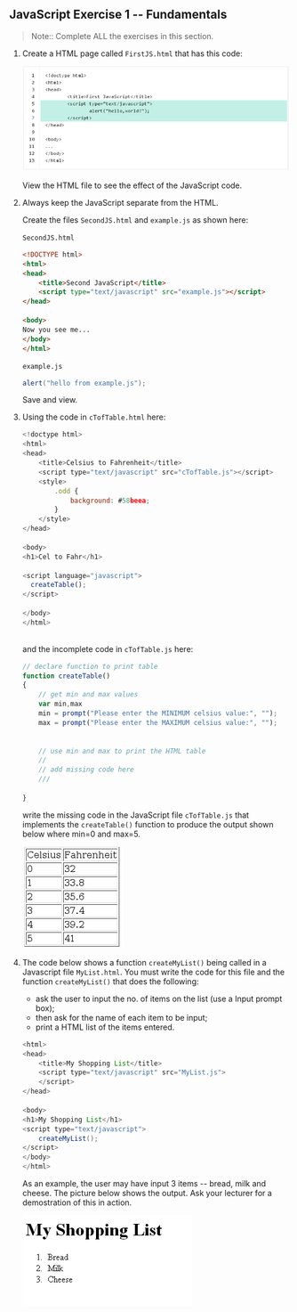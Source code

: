 JavaScript Exercise 1 -- Fundamentals
-------------------------------------
		
> Note:: Complete ALL the exercises in this section.


1.	Create a HTML page called ``FirstJS.html`` that has this code:	
	
	![alt text](../images/FirstJS_html.png "")
		
	View the HTML file to see the effect of the JavaScript code.



1.	Always keep the JavaScript separate from the HTML.

	Create the files ``SecondJS.html`` and ``example.js`` as shown here:
	
	``SecondJS.html``
	```html
	<!DOCTYPE html>
	<html>
	<head>
		<title>Second JavaScript</title>
		<script type="text/javascript" src="example.js"></script>
	</head>

	<body>
	Now you see me...
	</body>
	</html>
	
	```

	``example.js``
	```java
	alert("hello from example.js");
	
	```
		
	Save and view.

	

1.	Using the code in ``cTofTable.html`` here:

	```javascript
	<!doctype html>
	<html>
	<head>
		<title>Celsius to Fahrenheit</title>
		<script type="text/javascript" src="cTofTable.js"></script>
		<style>
			.odd {
				background: #58beea;
			}
		</style>
	</head>

	<body>
	<h1>Cel to Fahr</h1>

	<script language="javascript">
	  createTable();
	</script>

	</body>
	</html>
		
	```		

	and the incomplete code in ``cTofTable.js`` here:

	```javascript
	// declare function to print table
	function createTable()
	{
		// get min and max values 
		var min,max
		min = prompt("Please enter the MINIMUM celsius value:", "");
		max = prompt("Please enter the MAXIMUM celsius value:", "");
		

		// use min and max to print the HTML table
		// 
		// add missing code here
		///

	}

	```

	write the missing code in the JavaScript file ``cTofTable.js`` that implements the ``createTable()`` function to produce the output shown below where min=0 and max=5. 	

	![alt text](../images/CelsiustoFahrenheit.png "")


1.	The code below shows a function ``createMyList()`` being called in a Javascript file ``MyList.html``. 
	You must write the code for this file and the function ``createMyList()`` that does the following:

	-	ask the user to input the no. of items on the list (use a Input prompt box);
	-	then ask for the name of each item to be input;
	-	print a HTML list of the items entered.

	```java
	<html>
	<head>
		<title>My Shopping List</title>
		<script type="text/javascript" src="MyList.js">
		</script>
	</head>

	<body>
	<h1>My Shopping List</h1>
	<script type="text/javascript">
		createMyList();
	</script>
	</body>
	</html>

	```		
	
	As an example, the user may have input 3 items -- bread, milk and cheese.  The picture below shows 
	the output. Ask your lecturer for a demostration of this in action.

	![alt text](../images/mylist.png "")

